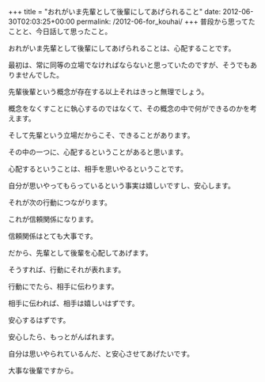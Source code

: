 +++
title = "おれがいま先輩として後輩にしてあげられること"
date: 2012-06-30T02:03:25+00:00
permalink: /2012-06-for_kouhai/
+++
普段から思ってたことと、今日話して思ったこと。
  
おれがいま先輩として後輩にしてあげられることは、心配することです。 

最初は、常に同等の立場でなければならないと思っていたのですが、そうでもありませんでした。
  
先輩後輩という概念が存在する以上それはきっと無理でしょう。
  
概念をなくすことに執心するのではなくて、その概念の中で何ができるのかを考えます。 

そして先輩という立場だからこそ、できることがあります。
  
その中の一つに、心配するということがあると思います。
  
心配するということは、相手を思いやるということです。
  
自分が思いやってもらっているという事実は嬉しいですし、安心します。
  
それが次の行動につながります。
  
これが信頼関係になります。 

信頼関係はとても大事です。 

だから、先輩として後輩を心配してあげます。
  
そうすれば、行動にそれが表れます。
  
行動にでたら、相手に伝わります。
  
相手に伝われば、相手は嬉しいはずです。
  
安心するはずです。
  
安心したら、もっとがんばれます。 

自分は思いやられているんだ、と安心させてあげたいです。
  
大事な後輩ですから。